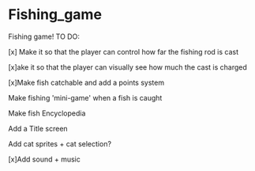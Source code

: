 # Fishing_game
Fishing game!
TO DO:

[x] Make it so that the player can control how far the fishing rod is cast 

[x]ake it so that the player can visually see how much the cast is charged

[x]Make fish catchable and add a points system

Make fishing 'mini-game' when a fish is caught

Make fish Encyclopedia

Add a Title screen

Add cat sprites + cat selection?

[x]Add sound + music

